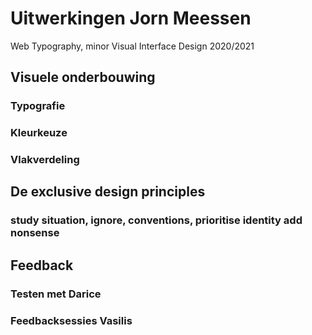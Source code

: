 # Uitwerkingen Jorn Meessen
Web Typography, minor Visual Interface Design 2020/2021


## Visuele onderbouwing
### Typografie


### Kleurkeuze


### Vlakverdeling


## De exclusive design principles

### study situation, ignore, conventions, prioritise identity add nonsense

## Feedback

### Testen met Darice

### Feedbacksessies Vasilis  